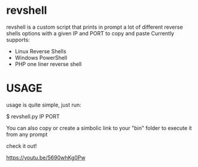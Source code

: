 # revshell
revshell is a custom script that prints in prompt a lot of different reverse shells options with a given IP and PORT to copy and paste 
Currently supports:
- Linux Reverse Shells
- Windows PowerShell 
- PHP one liner reverse shell

# USAGE

usage is quite simple, just run:

$ revshell.py IP PORT

You can also copy or create a simbolic link to your "bin" folder to execute it from any prompt 

check it out!

https://youtu.be/5690whKg0Pw


